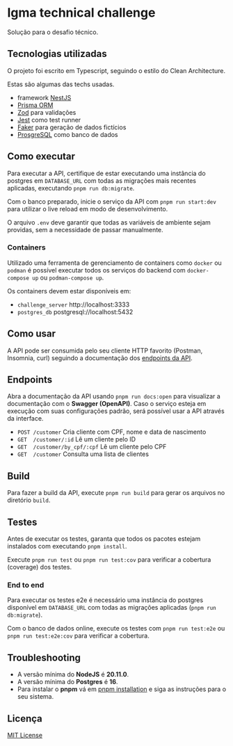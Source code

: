 # Igma technical challenge

Solução para o desafio técnico.

## Tecnologias utilizadas

O projeto foi escrito em Typescript, seguindo o estilo do Clean Architecture.

Estas são algumas das techs usadas.

- framework [NestJS](https://nestjs.com/)
- [Prisma ORM](https://www.prisma.io/)
- [Zod](https://zod.dev/) para validações
- [Jest](https://jestjs.io/) como test runner
- [Faker](https://fakerjs.dev/) para geração de dados fictícios
- [ProsgreSQL](https://www.postgresql.org/) como banco de dados

## Como executar

Para executar a API, certifique de estar executando uma instância do postgres em `DATABASE_URL` com todas as migrações mais recentes aplicadas, executando `pnpm run db:migrate`.

Com o banco preparado, inicie o serviço da API com `pnpm run start:dev` para utilizar o live reload em modo de desenvolvimento.

O arquivo `.env` deve garantir que todas as variáveis de ambiente sejam providas, sem a necessidade de passar manualmente.

### Containers

Utilizado uma ferramenta de gerenciamento de containers como `docker` ou `podman` é possível executar todos os serviços do backend com `docker-compose up` ou `podman-compose up`.

Os containers devem estar disponíveis em:

- `challenge_server` http://localhost:3333
- `postgres_db` postgresql://localhost:5432

## Como usar

A API pode ser consumida pelo seu cliente HTTP favorito (Postman, Insomnia, curl) seguindo a documentação dos [endpoints da API](#endpoints).

## Endpoints

Abra a documentação da API usando `pnpm run docs:open` para visualizar a documentação com o **Swagger (OpenAPI)**. Caso o serviço esteja em execução com suas configurações padrão, será possível usar a API através da interface.

- `POST /customer` Cria cliente com CPF, nome e data de nascimento
- `GET  /customer/:id` Lê um cliente pelo ID
- `GET  /customer/by_cpf/:cpf` Lê um cliente pelo CPF
- `GET  /customer` Consulta uma lista de clientes

## Build

Para fazer a build da API, execute `pnpm run build` para gerar os arquivos no diretório `build`.

## Testes

Antes de executar os testes, garanta que todos os pacotes estejam instalados com executando `pnpm install`.

Execute `pnpm run test` ou `pnpm run test:cov` para verificar a cobertura (coverage) dos testes.

### End to end

Para executar os testes e2e é necessário uma instância do postgres disponível em `DATABASE_URL` com todas as migrações aplicadas (`pnpm run db:migrate`).

Com o banco de dados online, execute os testes com `pnpm run test:e2e` ou `pnpm run test:e2e:cov` para verificar a cobertura.

## Troubleshooting

- A versão mínima do **NodeJS** é **20.11.0**.
- A versão mínima do **Postgres** é **16**.
- Para instalar o **pnpm** vá em [pnpm installation](https://pnpm.io/installation) e siga as instruções para o seu sistema.

## Licença

[MIT License](./LICENSE)